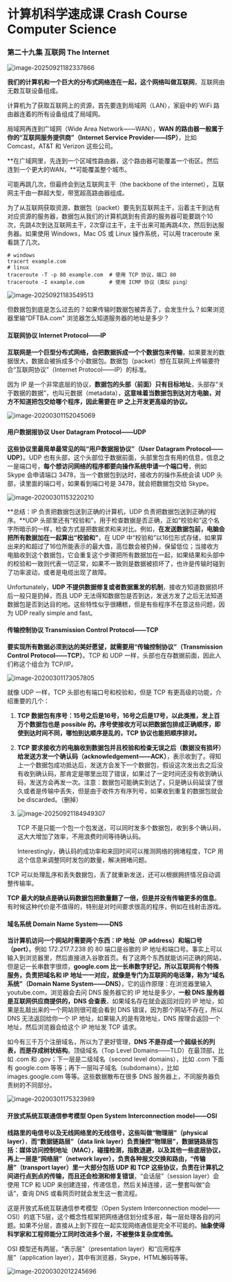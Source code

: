 # 计算机科学速成课 Crash Course Computer Science

### 第二十九集 互联网 The Internet

![image-20250921182337866](https://gitee.com/zhang-hao688/PicGO/raw/master/images/image-20250921182337866.png)

**我们的计算机和一个巨大的分布式网络连在一起，这个网络叫做互联网**，互联网由无数互联设备组成。

计算机为了获取互联网上的资源，首先要连到局域网（LAN），家庭中的 WiFi 路由器连着的所有设备组成了局域网。

局域网再连到广域网（Wide Area Network——WAN），**WAN 的路由器一般属于你的“互联网服务提供商”（Internet Service Provider——ISP）**，比如 Comcast，AT&T 和 Verizon 这些公司。

**在广域网里，先连到一个区域性路由器，这个路由器可能覆盖一个街区。然后连到一个更大的WAN，**可能覆盖整个城市。

可能再跳几次，但最终会到达互联网主干（the backbone of the internet），互联网主干由一群超大型，带宽超高路由器组成。

为了从互联网获取资源，数据包（packet）要先到互联网主干，沿着主干到达有对应资源的服务器，数据包从我们的计算机跳到有资源的服务器可能要跳个10次，先跳4次到达互联网主干，2次穿过主干，主干出来可能再跳4次，然后到达服务器。如果使用 Windows，Mac OS 或 Linux 操作系统，可以用 traceroute 来看跳了几次。

```
# windows
tracert example.com
# linux
traceroute -T -p 80 example.com  # 使用 TCP 协议，端口 80
traceroute -I example.com        # 使用 ICMP 协议（类似 ping）
```

![image-20250921183549513](https://gitee.com/zhang-hao688/PicGO/raw/master/images/image-20250921183549513.png)

但数据包到底是怎么过去的？如果传输时数据包被弄丢了，会发生什么？如果浏览器里输“DFTBA.com" 浏览器怎么知道服务器的地址是多少？ 

#### 互联网协议 Internet Protocol——IP

**互联网是一个巨型分布式网络，会把数据拆成一个个数据包来传输**，如果要发的数据很大，数据会被拆成多个小数据包。数据包（packet）想在互联网上传输要符合“互联网协议”（Internet Protocol——IP）的标准。

因为 IP 是一个非常底层的协议，**数据包的头部（前面）只有目标地址**，头部存“关于数据的数据”，也叫元数据（metadata），**这意味着当数据包到达对方电脑，对方不知道把包交给哪个程序，因此需要在 IP 之上开发更高级的协议。**

![image-20200301152045069](./image/image-20200301152045069.png)

#### 用户数据报协议 User Datagram Protocol——UDP

**这些协议里最简单最常见的叫“用户数据报协议”（User Datagram Protocol——UDP）**。UDP 也有头部，这个头部位于数据前面，头部里包含有用的信息，信息之一是端口号，**每个想访问网络的程序都要向操作系统申请一个端口号**，例如 Skype 会申请端口 3478，当一个数据包到达时，接收方的操作系统会读 UDP 头部，读里面的端口号，如果看到端口号是 3478，就会把数据包交给 Skype。

![image-20200301153220210](./image/image-20200301153220210.png)

**总结：IP 负责把数据包送到正确的计算机，UDP 负责把数据包送到正确的程序。**UDP 头部里还有“校验和”，用于检查数据是否正确，正如“校验和”这个名字所暗示的一样，检查方式是把数据求和来对比。例如，**在发送数据包前，电脑会把所有数据加在一起算出“校验和”**，在 UDP 中“校验和”以16位形式存储，如果算出来的和超过了16位所能表示的最大值，高位数会被扔掉，保留低位；当接收方电脑收到这个数据包，它会重复这个步骤把所有数据加在一起，如果结果和头部中的校验和一致则代表一切正常，如果不一致则是数据被损坏了，也许是传输时碰到了功率波动，或者是电缆出现了故障。

Unfortunately，**UDP 不提供数据修复或者数据重发的机制**，接收方知道数据损坏后一般只是扔掉，而且 UDP 无法得知数据包是否到达，发送方发了之后无法知道数据包是否到达目的地。这些特性似乎很糟糕，但是有些程序不在意这些问题，因为 UDP really simple and fast。

#### 传输控制协议 Transmission Control Protocol——TCP

**要实现所有数据必须到达的美好愿望，就需要用“传输控制协议”（Transmission Control Protocol——TCP）**。TCP 和 UDP 一样，头部也在存数据前面，因此人们称这个组合为 TCP/IP。

![image-20200301173057805](./image/image-20200301173057805.png)

就像 UDP 一样，TCP 头部也有端口号和校验和，但是 TCP 有更高级的功能，介绍重要的几个：

1. **TCP 数据包有序号：15号之后是16号，16号之后是17号，以此类推，发上百万个数据包也是 possible 的。序号使接收方可以把数据包排成正确顺序，即使到达时间不同，哪怕到达顺序是乱的，TCP 协议也能把顺序排对。**

2. **TCP 要求接收方的电脑收到数据包并且校验和检查无误之后（数据没有损坏）给发送方发一个确认码（acknowledgement——ACK）**，表示收到了。得知上一个数据包成功抵达后，发送方会发下一个数据包，假设这次发出去之后没有收到确认码，那肯定是哪里出现了错误，如果过了一定时间还没有收到确认码，发送方会再发一次。注意：数据包可能确实到达了，只是确认码延误了很久或者是传输中丢失，但是由于收件方有序列号，如果收到重复的数据包就会 be discarded。（删掉）

3. ![image-20250921184949307](https://gitee.com/zhang-hao688/PicGO/raw/master/images/image-20250921184949307.png)

   TCP 不是只能一个包一个包发送，可以同时发多个数据包，收到多个确认码，这大大增加了效率，不用浪费时间等待确认码。

   Interestingly，确认码的成功率和来回时间可以推测网络的拥堵程度，TCP 用这个信息来调整同时发包的数量，解决拥堵问题。

TCP 可以处理乱序和丢失数据包，丢了就重新发送，还可以根据拥挤情况自动调整传输率。

**TCP 最大的缺点是确认码数据包把数量翻了一倍，但是并没有传输更多的信息**。有时候这种代价是不值得的，特别是对时间要求很高的程序，例如在线射击游戏。

#### 域名系统 Domain Name System——DNS

**当计算机访问一个网站时需要两个东西：IP 地址（IP address）和端口号（port）**。例如 172.217.7.238 的 80 端口是谷歌的 IP 地址和端口号。事实上可以输入到浏览器里，然后直接进入谷歌首页。有了这两个东西就能访问正确的网站，但是记一长串数字很烦，**google.com 比一长串数字好记，所以互联网有个特殊服务，负责把域名和 IP 地址一一对应，就像是专门为互联网的电话簿，称为“域名系统”（Domain Name System——DNS）**，它的运作原理：在浏览器里输入 youtube.com，浏览器会去问 DNS 服务器它的 IP 地址是多少，**一般 DNS 服务器是互联网供应商提供的，DNS 会查表**，如果域名存在就会返回对应的 IP 地址，如果是乱敲出来的一个网站则很可能会看到 DNS 错误，因为那个网站不存在，所以 DNS 无法返回给你一个 IP 地址，如果输入的是有效地址，DNS 按理会返回一个地址，然后浏览器会给这个 IP 地址发 TCP 请求。

如今有三千万个注册域名，所以为了更好管理，**DNS 不是存成一个超级长的列表，而是存成树状结构**。顶级域名（Top Level Domains——TLD）在最顶部，比如 .com 和 .gov；下一层是二级域名（second level domains），比如 .com 下面有 google.com 等等；再下一层叫子域名（subdomains），比如 images.google.com 等等。这些数据散布在很多 DNS 服务器上，不同服务器负责树的不同部分。 

![image-20200301175323989](./image/image-20200301175323989.png)

#### 开放式系统互联通信参考模型 Open System Interconnection model——OSI

**线路里的电信号以及无线网络里的无线信号，这些叫做“物理层”（physical layer）**，**而“数据链路层”（data link layer）负责操控“物理层”，数据链路层包括：媒体访问控制地址（MAC），碰撞检测，指数退避，以及其他一些底层协议，**再上一层是“网络层”（network layer），负责各种报文交换和路由，**“传输层”（transport layer）里一大部分包括 UDP 和 TCP 这些协议，负责在计算机之间进行点到点的传输，而且还会检测和修复错误**，“会话层”（session layer）会使用 TCP 和 UDP 来创建连接，传递信息，然后关掉连接，这一整套叫做“会话”，查询 DNS 或看网页时就会发生这一套流程。

这是开放式系统互联通信参考模型（Open System Interconnection model——OSI）的底下5层，这个概念性框架把网络通信划分成多层，每一层处理各自的问题。如果不分层，直接从上到下捏在一起实现网络通信是完全不可能的。**抽象使得科学家和工程师能分工同时改进多个层，不被整体复杂度难倒。**

OSI 模型还有两层，“表示层”（presentation layer）和“应用程序层”（application layer），其中有浏览器，Skype，HTML解码等等。

![image-20200302012245696](./image/image-20200302012245696.png)
